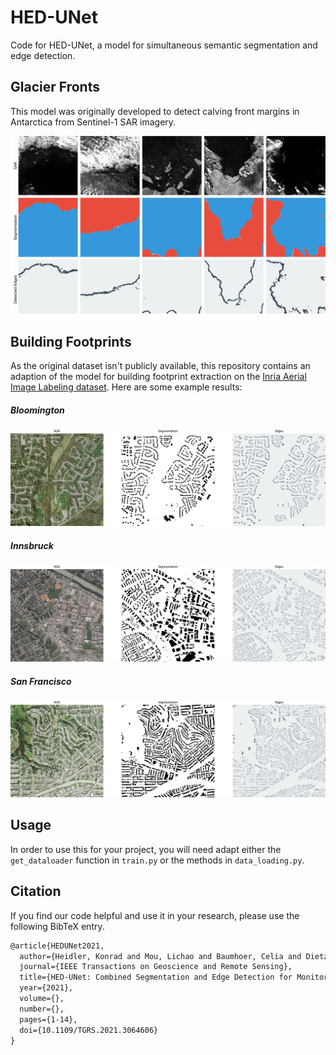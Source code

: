 # HED-UNet

Code for HED-UNet, a model for simultaneous semantic segmentation and edge detection.

## Glacier Fronts

This model was originally developed to detect calving front margins in Antarctica from Sentinel-1 SAR imagery.

![glaciers](figures/glaciers.jpg)

## Building Footprints

As the original dataset isn't publicly available, this repository contains an adaption of the model for building footprint extraction on the [Inria Aerial Image Labeling dataset](https://project.inria.fr/aerialimagelabeling/). Here are some example results:

##### Bloomington

![bloomington27-overview-binary](figures/bloomington27-overview-binary.jpg)

##### Innsbruck

![innsbruck20-overview-binary](figures/innsbruck20-overview-binary.jpg)

##### San Francisco

![sfo20-overview-binary](figures/sfo20-overview-binary.jpg)

## Usage

In order to use this for your project, you will need adapt either the `get_dataloader` function in `train.py` or the methods in `data_loading.py`.

## Citation

If you find our code helpful and use it in your research, please use the following BibTeX entry.

```tex
@article{HEDUNet2021,
  author={Heidler, Konrad and Mou, Lichao and Baumhoer, Celia and Dietz, Andreas and Zhu, Xiao Xiang},
  journal={IEEE Transactions on Geoscience and Remote Sensing}, 
  title={HED-UNet: Combined Segmentation and Edge Detection for Monitoring the Antarctic Coastline}, 
  year={2021},
  volume={},
  number={},
  pages={1-14},
  doi={10.1109/TGRS.2021.3064606}
}
```
